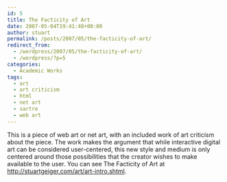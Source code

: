 ```yaml
---
id: 5
title: The Facticity of Art
date: 2007-05-04T19:41:48+00:00
author: stuart
permalink: /posts/2007/05/the-facticity-of-art/
redirect_from:
  - /wordpress/2007/05/the-facticity-of-art/
  - /wordpress/?p=5
categories:
  - Academic Works
tags:
  - art
  - art criticism
  - html
  - net art
  - sartre
  - web art
---
```

This is a piece of web art or net art, with an included work of art criticism about the piece. The work makes the argument that while interactive digital art can be considered user-centered, this new style and medium is only centered around those possibilities that the creator wishes to make available to the user. You can see The Facticity of Art at <http://stuartgeiger.com/art/art-intro.shtml>.